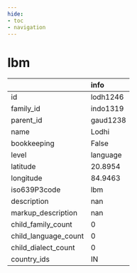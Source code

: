 ```yaml
---
hide:
- toc
- navigation
---
```

# lbm
|                      | info     |
|:---------------------|:---------|
| id                   | lodh1246 |
| family_id            | indo1319 |
| parent_id            | gaud1238 |
| name                 | Lodhi    |
| bookkeeping          | False    |
| level                | language |
| latitude             | 20.8954  |
| longitude            | 84.9463  |
| iso639P3code         | lbm      |
| description          | nan      |
| markup_description   | nan      |
| child_family_count   | 0        |
| child_language_count | 0        |
| child_dialect_count  | 0        |
| country_ids          | IN       |